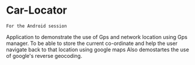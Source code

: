 # Car-Locator
`For the Android session`

Application to demonstrate the use of Gps and network location using Gps manager. To be able to store the current co-ordinate and help the user navigate back to that location using google maps
Also demostartes the use of google's reverse geocoding.
